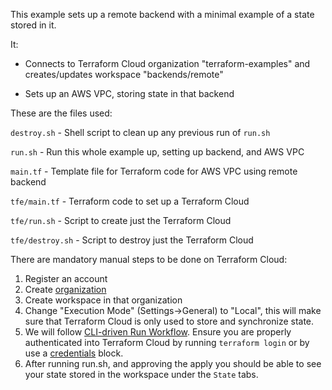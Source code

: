 This example sets up a remote backend with a minimal example of a state stored in it.

It:

- Connects to Terraform Cloud organization "terraform-examples" and creates/updates workspace "backends/remote"

- Sets up an AWS VPC, storing state in that backend

These are the files used:

`destroy.sh` - Shell script to clean up any previous run of `run.sh`

`run.sh` - Run this whole example up, setting up backend, and AWS VPC

`main.tf` - Template file for Terraform code for AWS VPC using remote backend

`tfe/main.tf`        - Terraform code to set up a Terraform Cloud

`tfe/run.sh`         - Script to create just the Terraform Cloud

`tfe/destroy.sh`     - Script to destroy just the Terraform Cloud

There are mandatory manual steps to be done on Terraform Cloud:

1. Register an account
1. Create [organization](https://app.terraform.io/app/organizations/new)
1. Create workspace in that organization
1. Change "Execution Mode" (Settings->General) to "Local", this will make sure that Terraform Cloud is only used to store and synchronize state.
1. We will follow [CLI-driven Run Workflow](https://www.terraform.io/docs/cloud/run/cli.html). Ensure you are properly authenticated into Terraform Cloud by running `terraform login` or by use a [credentials](https://www.terraform.io/docs/cli/config/config-file.html#credentials) block.
1. After running run.sh, and approving the apply you should be able to see your state stored in the workspace under the `State` tabs.
